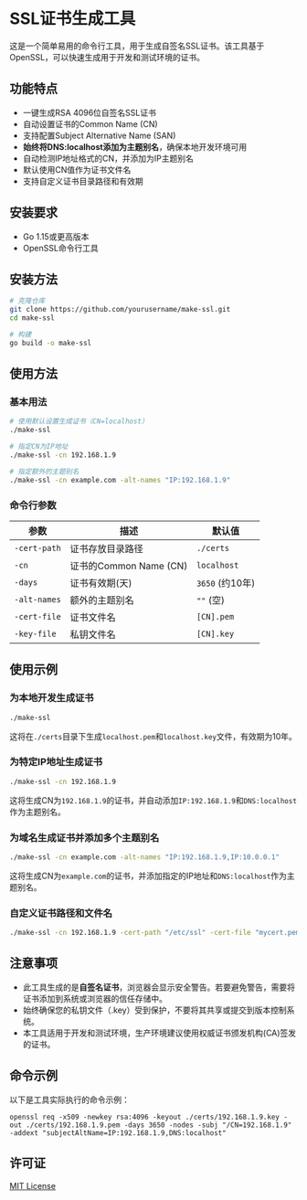 # SSL证书生成工具

这是一个简单易用的命令行工具，用于生成自签名SSL证书。该工具基于OpenSSL，可以快速生成用于开发和测试环境的证书。

## 功能特点

- 一键生成RSA 4096位自签名SSL证书
- 自动设置证书的Common Name (CN)
- 支持配置Subject Alternative Name (SAN)
- **始终将DNS:localhost添加为主题别名**，确保本地开发环境可用
- 自动检测IP地址格式的CN，并添加为IP主题别名
- 默认使用CN值作为证书文件名
- 支持自定义证书目录路径和有效期

## 安装要求

- Go 1.15或更高版本
- OpenSSL命令行工具

## 安装方法

```bash
# 克隆仓库
git clone https://github.com/yourusername/make-ssl.git
cd make-ssl

# 构建
go build -o make-ssl
```

## 使用方法

### 基本用法

```bash
# 使用默认设置生成证书（CN=localhost）
./make-ssl

# 指定CN为IP地址
./make-ssl -cn 192.168.1.9

# 指定额外的主题别名
./make-ssl -cn example.com -alt-names "IP:192.168.1.9"
```

### 命令行参数

| 参数 | 描述 | 默认值 |
|------|------|--------|
| `-cert-path` | 证书存放目录路径 | `./certs` |
| `-cn` | 证书的Common Name (CN) | `localhost` |
| `-days` | 证书有效期(天) | `3650` (约10年) |
| `-alt-names` | 额外的主题别名 | `""` (空) |
| `-cert-file` | 证书文件名 | `[CN].pem` |
| `-key-file` | 私钥文件名 | `[CN].key` |

## 使用示例

### 为本地开发生成证书

```bash
./make-ssl
```

这将在`./certs`目录下生成`localhost.pem`和`localhost.key`文件，有效期为10年。

### 为特定IP地址生成证书

```bash
./make-ssl -cn 192.168.1.9
```

这将生成CN为`192.168.1.9`的证书，并自动添加`IP:192.168.1.9`和`DNS:localhost`作为主题别名。

### 为域名生成证书并添加多个主题别名

```bash
./make-ssl -cn example.com -alt-names "IP:192.168.1.9,IP:10.0.0.1"
```

这将生成CN为`example.com`的证书，并添加指定的IP地址和`DNS:localhost`作为主题别名。

### 自定义证书路径和文件名

```bash
./make-ssl -cn 192.168.1.9 -cert-path "/etc/ssl" -cert-file "mycert.pem" -key-file "mykey.key"
```

## 注意事项

- 此工具生成的是**自签名证书**，浏览器会显示安全警告。若要避免警告，需要将证书添加到系统或浏览器的信任存储中。
- 始终确保您的私钥文件（.key）受到保护，不要将其共享或提交到版本控制系统。
- 本工具适用于开发和测试环境，生产环境建议使用权威证书颁发机构(CA)签发的证书。

## 命令示例

以下是工具实际执行的命令示例：

```
openssl req -x509 -newkey rsa:4096 -keyout ./certs/192.168.1.9.key -out ./certs/192.168.1.9.pem -days 3650 -nodes -subj "/CN=192.168.1.9" -addext "subjectAltName=IP:192.168.1.9,DNS:localhost"
```

## 许可证

[MIT License](LICENSE)